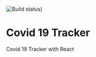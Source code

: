 ![Build status)](https://img.shields.io/github/actions/workflow/status/:gabogarciam/:covid19/main.yml)
# Covid 19 Tracker
Covid 19 Tracker with React
